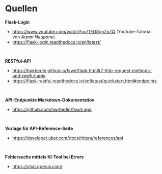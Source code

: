 # Quellen

**Flask-Login**
   - https://www.youtube.com/watch?v=71EU8gnZqZQ (Youtube-Tutorial von _Arpan Neupane_)
   - https://flask-login.readthedocs.io/en/latest/ 

<br>

**RESTful-API**
   - https://hwrberlin.github.io/fswd/flask.html#7-http-request-methods-and-restful-apis
   - https://flask-restful.readthedocs.io/en/latest/quickstart.html#endpoints

<br>

**API-Endpunkte Markdown-Dokumentation**
   - https://github.com/hwrberlin/fswd-app

<br>

**Vorlage für API-Reference-Seite**
   - https://developer.uber.com/docs/riders/references/api

<br>

**Fehlersuche mittels KI-Tool bei Errors**
   - https://chat.openai.com/


